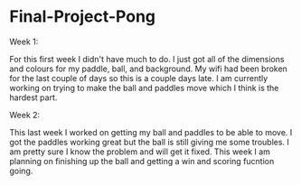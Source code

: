 # Final-Project-Pong
Week 1:

For this first week I didn't have much to do. I just got all of the dimensions and colours for my paddle, ball, and background. My wifi had been broken for the last couple
of days so this is a couple days late. I am currently working on trying to make the ball and paddles move which I think is the hardest part.



Week 2:

This last week I worked on getting my ball and paddles to be able to move. I got the paddles working great but the ball is still giving me some troubles. I am
pretty sure I know the problem and will get it fixed. This week I am planning on finishing up the ball and getting a win and scoring fucntion going.
